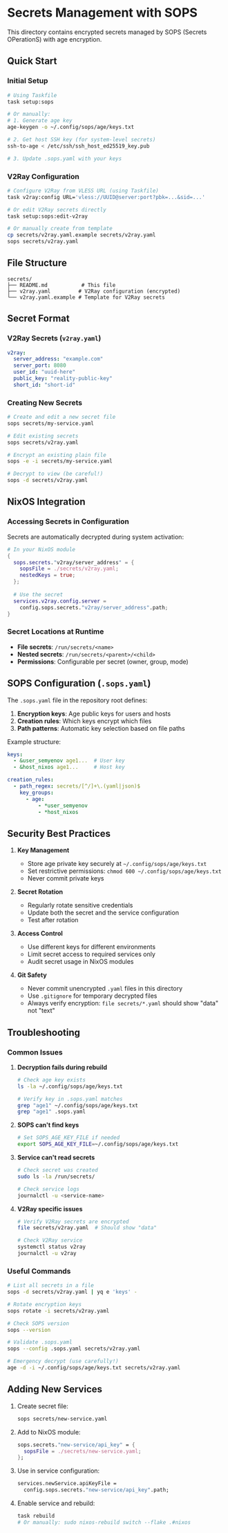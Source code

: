 # Secrets Management with SOPS

This directory contains encrypted secrets managed by SOPS (Secrets OPerationS) with age encryption.

## Quick Start

### Initial Setup

```bash
# Using Taskfile
task setup:sops

# Or manually:
# 1. Generate age key
age-keygen -o ~/.config/sops/age/keys.txt

# 2. Get host SSH key (for system-level secrets)
ssh-to-age < /etc/ssh/ssh_host_ed25519_key.pub

# 3. Update .sops.yaml with your keys
```

### V2Ray Configuration

```bash
# Configure V2Ray from VLESS URL (using Taskfile)
task v2ray:config URL='vless://UUID@server:port?pbk=...&sid=...'

# Or edit V2Ray secrets directly
task setup:sops:edit-v2ray

# Or manually create from template
cp secrets/v2ray.yaml.example secrets/v2ray.yaml
sops secrets/v2ray.yaml
```

## File Structure

```
secrets/
├── README.md           # This file
├── v2ray.yaml         # V2Ray configuration (encrypted)
└── v2ray.yaml.example # Template for V2Ray secrets
```

## Secret Format

### V2Ray Secrets (`v2ray.yaml`)

```yaml
v2ray:
  server_address: "example.com"
  server_port: 8080
  user_id: "uuid-here"
  public_key: "reality-public-key"
  short_id: "short-id"
```

### Creating New Secrets

```bash
# Create and edit a new secret file
sops secrets/my-service.yaml

# Edit existing secrets
sops secrets/v2ray.yaml

# Encrypt an existing plain file
sops -e -i secrets/my-service.yaml

# Decrypt to view (be careful!)
sops -d secrets/v2ray.yaml
```

## NixOS Integration

### Accessing Secrets in Configuration

Secrets are automatically decrypted during system activation:

```nix
# In your NixOS module
{
  sops.secrets."v2ray/server_address" = {
    sopsFile = ./secrets/v2ray.yaml;
    nestedKeys = true;
  };
  
  # Use the secret
  services.v2ray.config.server = 
    config.sops.secrets."v2ray/server_address".path;
}
```

### Secret Locations at Runtime

- **File secrets**: `/run/secrets/<name>`
- **Nested secrets**: `/run/secrets/<parent>/<child>`
- **Permissions**: Configurable per secret (owner, group, mode)

## SOPS Configuration (`.sops.yaml`)

The `.sops.yaml` file in the repository root defines:

1. **Encryption keys**: Age public keys for users and hosts
2. **Creation rules**: Which keys encrypt which files
3. **Path patterns**: Automatic key selection based on file paths

Example structure:
```yaml
keys:
  - &user_semyenov age1...  # User key
  - &host_nixos age1...     # Host key

creation_rules:
  - path_regex: secrets/[^/]+\.(yaml|json)$
    key_groups:
      - age:
          - *user_semyenov
          - *host_nixos
```

## Security Best Practices

1. **Key Management**
   - Store age private key securely at `~/.config/sops/age/keys.txt`
   - Set restrictive permissions: `chmod 600 ~/.config/sops/age/keys.txt`
   - Never commit private keys

2. **Secret Rotation**
   - Regularly rotate sensitive credentials
   - Update both the secret and the service configuration
   - Test after rotation

3. **Access Control**
   - Use different keys for different environments
   - Limit secret access to required services only
   - Audit secret usage in NixOS modules

4. **Git Safety**
   - Never commit unencrypted `.yaml` files in this directory
   - Use `.gitignore` for temporary decrypted files
   - Always verify encryption: `file secrets/*.yaml` should show "data" not "text"

## Troubleshooting

### Common Issues

1. **Decryption fails during rebuild**
   ```bash
   # Check age key exists
   ls -la ~/.config/sops/age/keys.txt
   
   # Verify key in .sops.yaml matches
   grep "age1" ~/.config/sops/age/keys.txt
   grep "age1" .sops.yaml
   ```

2. **SOPS can't find keys**
   ```bash
   # Set SOPS_AGE_KEY_FILE if needed
   export SOPS_AGE_KEY_FILE=~/.config/sops/age/keys.txt
   ```

3. **Service can't read secrets**
   ```bash
   # Check secret was created
   sudo ls -la /run/secrets/
   
   # Check service logs
   journalctl -u <service-name>
   ```

4. **V2Ray specific issues**
   ```bash
   # Verify V2Ray secrets are encrypted
   file secrets/v2ray.yaml  # Should show "data"
   
   # Check V2Ray service
   systemctl status v2ray
   journalctl -u v2ray
   ```

### Useful Commands

```bash
# List all secrets in a file
sops -d secrets/v2ray.yaml | yq e 'keys' -

# Rotate encryption keys
sops rotate -i secrets/v2ray.yaml

# Check SOPS version
sops --version

# Validate .sops.yaml
sops --config .sops.yaml secrets/v2ray.yaml

# Emergency decrypt (use carefully!)
age -d -i ~/.config/sops/age/keys.txt secrets/v2ray.yaml
```

## Adding New Services

1. Create secret file:
   ```bash
   sops secrets/new-service.yaml
   ```

2. Add to NixOS module:
   ```nix
   sops.secrets."new-service/api_key" = {
     sopsFile = ./secrets/new-service.yaml;
   };
   ```

3. Use in service configuration:
   ```nix
   services.newService.apiKeyFile = 
     config.sops.secrets."new-service/api_key".path;
   ```

4. Enable service and rebuild:
   ```bash
   task rebuild
   # Or manually: sudo nixos-rebuild switch --flake .#nixos
   ```